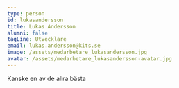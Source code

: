```yaml
---
type: person
id: lukasandersson
title: Lukas Andersson
alumni: false
tagLine: Utvecklare
email: lukas.andersson@kits.se
image: /assets/medarbetare_lukasandersson.jpg
avatar: /assets/medarbetare_lukasandersson-avatar.jpg
---
```


Kanske en av de allra bästa
